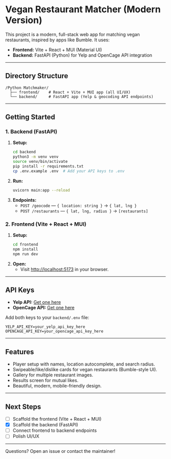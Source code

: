 # Vegan Restaurant Matcher (Modern Version)

This project is a modern, full-stack web app for matching vegan restaurants, inspired by apps like Bumble. It uses:
- **Frontend:** Vite + React + MUI (Material UI)
- **Backend:** FastAPI (Python) for Yelp and OpenCage API integration

---

## Directory Structure

```
/Python Matchmaker/
  ├── frontend/    # React + Vite + MUI app (all UI/UX)
  └── backend/     # FastAPI app (Yelp & geocoding API endpoints)
```

---

## Getting Started

### 1. Backend (FastAPI)

1. **Setup:**
    ```sh
    cd backend
    python3 -m venv venv
    source venv/bin/activate
    pip install -r requirements.txt
    cp .env.example .env  # Add your API keys to .env
    ```
2. **Run:**
    ```sh
    uvicorn main:app --reload
    ```
3. **Endpoints:**
    - `POST /geocode` — `{ location: string }` → `{ lat, lng }`
    - `POST /restaurants` — `{ lat, lng, radius }` → `[restaurants]`

### 2. Frontend (Vite + React + MUI)

1. **Setup:**
    ```sh
    cd frontend
    npm install
    npm run dev
    ```
2. **Open:**
    - Visit [http://localhost:5173](http://localhost:5173) in your browser.

---

## API Keys
- **Yelp API:** [Get one here](https://www.yelp.com/developers/v3/manage_app)
- **OpenCage API:** [Get one here](https://opencagedata.com/api)

Add both keys to your `backend/.env` file:
```
YELP_API_KEY=your_yelp_api_key_here
OPENCAGE_API_KEY=your_opencage_api_key_here
```

---

## Features
- Player setup with names, location autocomplete, and search radius.
- Swipeable/like/dislike cards for vegan restaurants (Bumble-style UI).
- Gallery for multiple restaurant images.
- Results screen for mutual likes.
- Beautiful, modern, mobile-friendly design.

---

## Next Steps
- [ ] Scaffold the frontend (Vite + React + MUI)
- [x] Scaffold the backend (FastAPI)
- [ ] Connect frontend to backend endpoints
- [ ] Polish UI/UX

---

Questions? Open an issue or contact the maintainer!
